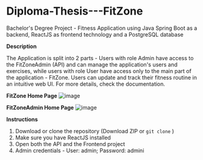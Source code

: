 # Diploma-Thesis---FitZone
Bachelor's Degree Project - Fitness Application using Java Spring Boot as a backend, ReactJS as frontend technology and a PostgreSQL database

**__Description__**

The Application is split into 2 parts - Users with role Admin have access to the FitZoneAdmin (API) and can manage the application's users and exercises, while users with role User have access only to the main part of the application - FitZone.
Users can update and track their fitness routine in an intuitive web UI.
For more details, check the documentation.


**FitZone Home Page**
![image](https://github.com/mihailspirkoski/Diploma-Thesis---FitZone/assets/74495955/354d3101-13e0-4007-a451-a113e2fb92e9)


**FitZoneAdmin Home Page**
![image](https://github.com/mihailspirkoski/Diploma-Thesis---FitZone/assets/74495955/f67c03e9-2fac-4183-9db2-b8970e5c0607)



**__Instructions__**

1. Download or clone the repository (Download ZIP or `git clone` )
2. Make sure you have ReactJS installed
3. Open both the API and the Frontend project
4. Admin credentials - User: admin; Password: admini



